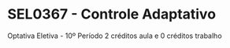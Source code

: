 # SEL0367 - Controle Adaptativo
Optativa Eletiva - 10º Período
2 créditos aula e 0 créditos trabalho

